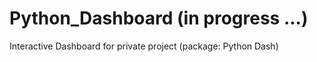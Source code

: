 # Python_Dashboard (in progress ...)
Interactive Dashboard for private project (package: Python Dash) 

